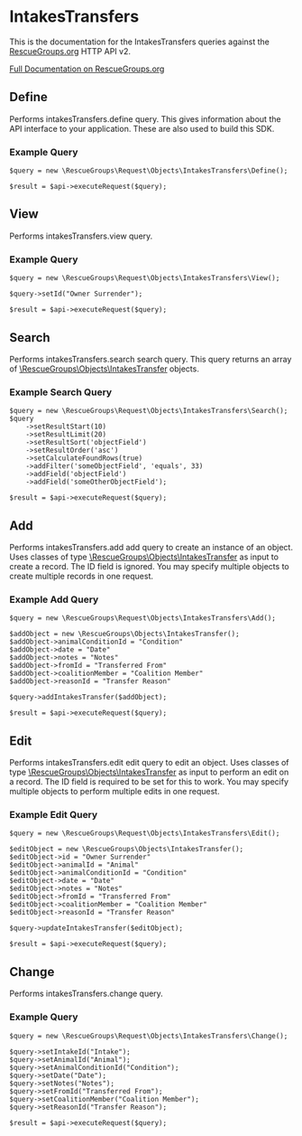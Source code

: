 # IntakesTransfers

This is the documentation for the IntakesTransfers queries against the [RescueGroups.org](https://www.rescuegroups.org/) HTTP API v2.

[Full Documentation on RescueGroups.org](https://userguide.rescuegroups.org/display/APIDG/Object+definitions#Objectdefinitions-intakesTransfers)

## Define
Performs intakesTransfers.define query. This gives information about the API interface to your application. These are also used to build this SDK.

### Example Query

    $query = new \RescueGroups\Request\Objects\IntakesTransfers\Define();

    $result = $api->executeRequest($query);
## View
Performs intakesTransfers.view query.

### Example Query

    $query = new \RescueGroups\Request\Objects\IntakesTransfers\View();

    $query->setId("Owner Surrender");

    $result = $api->executeRequest($query);

## Search
Performs intakesTransfers.search search query. This query returns an array of [\RescueGroups\Objects\IntakesTransfer](../../../src/Objects/IntakesTransfer.php) objects.

### Example Search Query

    $query = new \RescueGroups\Request\Objects\IntakesTransfers\Search();
    $query
        ->setResultStart(10)
        ->setResultLimit(20)
        ->setResultSort('objectField')
        ->setResultOrder('asc')
        ->setCalculateFoundRows(true)
        ->addFilter('someObjectField', 'equals', 33)
        ->addField('objectField')
        ->addField('someOtherObjectField');

    $result = $api->executeRequest($query);
## Add
Performs intakesTransfers.add add query to create an instance of an object. Uses classes of type [\RescueGroups\Objects\IntakesTransfer](../../../src/Objects/IntakesTransfer.php) as input to create a record. The ID field is ignored. You may specify multiple objects to create multiple records in one request.

### Example Add Query

    $query = new \RescueGroups\Request\Objects\IntakesTransfers\Add();

    $addObject = new \RescueGroups\Objects\IntakesTransfer();
    $addObject->animalConditionId = "Condition"
    $addObject->date = "Date"
    $addObject->notes = "Notes"
    $addObject->fromId = "Transferred From"
    $addObject->coalitionMember = "Coalition Member"
    $addObject->reasonId = "Transfer Reason"

    $query->addIntakesTransfer($addObject);

    $result = $api->executeRequest($query);
## Edit
Performs intakesTransfers.edit edit query to edit an object. Uses classes of type [\RescueGroups\Objects\IntakesTransfer](../../../src/Objects/IntakesTransfer.php) as input to perform an edit on a record. The ID field is required to be set for this to work. You may specify multiple objects to perform multiple edits in one request.

### Example Edit Query

    $query = new \RescueGroups\Request\Objects\IntakesTransfers\Edit();

    $editObject = new \RescueGroups\Objects\IntakesTransfer();
    $editObject->id = "Owner Surrender"
    $editObject->animalId = "Animal"
    $editObject->animalConditionId = "Condition"
    $editObject->date = "Date"
    $editObject->notes = "Notes"
    $editObject->fromId = "Transferred From"
    $editObject->coalitionMember = "Coalition Member"
    $editObject->reasonId = "Transfer Reason"

    $query->updateIntakesTransfer($editObject);

    $result = $api->executeRequest($query);
## Change
Performs intakesTransfers.change query.

### Example Query

    $query = new \RescueGroups\Request\Objects\IntakesTransfers\Change();

    $query->setIntakeId("Intake");
    $query->setAnimalId("Animal");
    $query->setAnimalConditionId("Condition");
    $query->setDate("Date");
    $query->setNotes("Notes");
    $query->setFromId("Transferred From");
    $query->setCoalitionMember("Coalition Member");
    $query->setReasonId("Transfer Reason");

    $result = $api->executeRequest($query);

